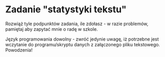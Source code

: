 # Zadanie "statystyki tekstu"

Rozwiąż tyle podpunktów zadania, ile zdołasz - w razie problemów, pamiętaj aby zapytać mnie o radę w szkole.

Język programowania dowolny - zwróć jedynie uwagę, iż potrzebne jest wczytanie do programu/skryptu danych z załączonego pliku tekstowego. Powodzenia!
